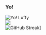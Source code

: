 ### Yo! 
![Yo! Luffy](https://gifdb.com/images/high/yo-child-luffy-r185fas1ytgepv89.gif)
</br>
![](https://komarev.com/ghpvc/?username=codingstark-dev)
</br>
![GitHub Streak](https://streak-stats.demolab.com?user=codingstark-dev&theme=github-dark)]
